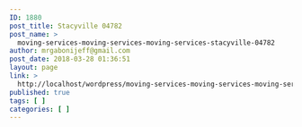 ```yaml
---
ID: 1880
post_title: Stacyville 04782
post_name: >
  moving-services-moving-services-moving-services-stacyville-04782
author: mrgabonijeff@gmail.com
post_date: 2018-03-28 01:36:51
layout: page
link: >
  http://localhost/wordpress/moving-services-moving-services-moving-services-stacyville-04782/
published: true
tags: [ ]
categories: [ ]
---
```

